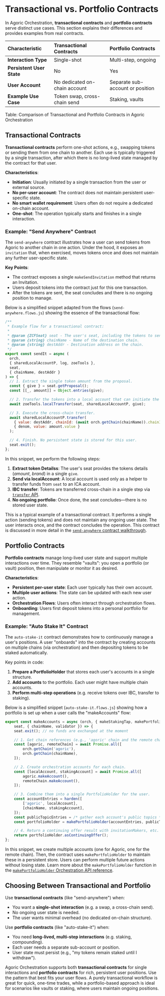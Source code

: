 # Transactional vs. Portfolio Contracts

In Agoric Orchestration, **transactional contracts** and **portfolio contracts** serve distinct use
cases. This section explains their differences and provides examples from real contracts.

| **Characteristic**        | **Transactional Contracts**   | **Portfolio Contracts**          |
| :------------------------ | :---------------------------- | :------------------------------- |
| **Interaction Type**      | Single-shot                   | Multi-step, ongoing              |
| **Persistent User State** | No                            | Yes                              |
| **User Account**          | No dedicated on-chain account | Separate sub-account or position |
| **Example Use Case**      | Token swap, cross-chain send  | Staking, vaults                  |

Table: Comparison of Transactional and Portfolio Contracts in Agoric Orchestration

## Transactional Contracts

**Transactional contracts** perform one-shot actions, e.g., swapping tokens or sending them from one
chain to another. Each use is typically triggered by a single transaction, after which there is no
long-lived state managed by the contract for that user.

**Characteristics**:

- **Initiation**: Usually initiated by a single transaction from the user or external source.
- **No per-user account**: The contract does not maintain persistent user-specific state.
- **No smart wallet requirement**: Users often do not require a dedicated on-chain account.
- **One-shot**: The operation typically starts and finishes in a single interaction.

### Example: "Send Anywhere" Contract

The `send-anywhere` contract illustrates how a user can send tokens from Agoric to another chain in
one action. Under the hood, it exposes an `invitation` that, when exercised, moves tokens once and
does not maintain any further user-specific state.

**Key Points**:

- The contract exposes a single `makeSendInvitation` method that returns an Invitation.
- Users deposit tokens into the contract just for this one transaction.
- After the tokens are sent, the seat concludes and there is no ongoing position to manage.

Below is a simplified snippet adapted from the flows (`send-anywhere.flows.js`) showing the essence
of the transactional flow:

```js
/**
 * Example flow for a transactional contract:
 *
 * @param {ZCFSeat} seat - The user's seat, including the tokens to send.
 * @param {string} chainName - Name of the destination chain.
 * @param {string} destAddr - Destination address on the chain.
 */
export const sendIt = async (
  orch,
  { sharedLocalAccountP, log, zoeTools },
  seat,
  { chainName, destAddr }
) => {
  // 1. Extract the single token amount from the proposal.
  const { give } = seat.getProposal();
  const [[_, amount]] = Object.entries(give);

  // 2. Transfer the tokens into a local account that can initiate the IBC transfer.
  await zoeTools.localTransfer(seat, sharedLocalAccountP, give);

  // 3. Execute the cross-chain transfer.
  await sharedLocalAccountP.transfer(
    { value: destAddr, chainId: (await orch.getChain(chainName)).chainId },
    { denom, value: amount.value }
  );

  // 4. Finish. No persistent state is stored for this user.
  seat.exit();
};
```

In this snippet, we perform the following steps:

1. **Extract token Detailss**: The user's seat provides the tokens details (_amount_, _brand_) in a single `give`.
2. **Send via localAccount**: A local account is used only as a helper to transfer funds from `seat` to an ICA account.
3. **IBC transfer**: Tokens are transferred cross-chain in a single step via [`transfer` API](/guides/orchestration/key-concepts#funds-transfer).
4. **No ongoing portfolio**: Once done, the seat concludes—there is no stored user state.

This is a typical example of a transactional contract. It performs a single
action (sending tokens) and does not maintain any ongoing user state. The user interacts once, and
the contract concludes the operation. This contract is discussed in more detail in the
[`send-anywhere` contract walkthrough](/guides/orchestration/contract-walkthroughs/send-anywhere).

## Portfolio Contracts

**Portfolio contracts** manage long-lived user state and support multiple interactions over time.
They resemble "vaults": you open a portfolio (or vault) position, then manipulate or monitor it as
desired.

**Characteristics**:

- **Persistent per-user state**: Each user typically has their own account.
- **Multiple user actions**: The state can be updated with each new user action.
- **Orchestration Flows**: Users often interact through orchestration flows.
- **Onboarding**: Users first deposit tokens into a personal portfolio for management.

### Example: "Auto Stake It" Contract

The `auto-stake-it` contract demonstrates how to continuously manage a user's positions. A user
"onboards" into the contract by creating accounts on multiple chains (via orchestration) and then
depositing tokens to be staked automatically.

Key points in code:

1. **Prepare a PortfolioHolder** that stores each user's accounts in a single structure.
2. **Add accounts** to the portfolio. Each user might have multiple chain accounts.
3. **Perform multi-step operations** (e.g. receive tokens over IBC, transfer to staking).

Below is a simplified snippet (`auto-stake-it.flows.js`) showing how a portfolio is set up when a
user calls the "makeAccounts" flow:

```js
export const makeAccounts = async (orch, { makeStakingTap, makePortfolioHolder, chainHub },
    seat, { chainName, validator }) => {
    seat.exit(); // no funds are exchanged at the moment

    // 1. Get chain references (e.g., 'agoric' chain and the remote chain).
    const [agoric, remoteChain] = await Promise.all([
        orch.getChain('agoric'),
        orch.getChain(chainName),
    ]);

    // 2. Create orchestration accounts for each chain.
    const [localAccount, stakingAccount] = await Promise.all([
        agoric.makeAccount(),
        remoteChain.makeAccount(),
    ]);

    // 3. Combine them into a single PortfolioHolder for the user.
    const accountEntries = harden([
        ['agoric', localAccount],
        [chainName, stakingAccount],
    ]);
    const publicTopicEntries = /* gather each account's public topics */;
    const portfolioHolder = makePortfolioHolder(accountEntries, publicTopicEntries);

    // 4. Return a continuing offer result with invitationMakers, etc.
    return portfolioHolder.asContinuingOffer();
};
```

In this snippet, we create multiple accounts (one for Agoric, one for the remote chain).
Then, the contract uses `makePortfolioHolder` to maintain these in a persistent store.
Users can perform multiple future actions without losing state. Learn more about the
`makePortfolioHolder` function in the [`makePortfolioHolder` Orchestration API reference](https://agoric-sdk.pages.dev/funcs/_agoric_orchestration.preparePortfolioHolder).

## Choosing Between Transactional and Portfolio

Use **transactional contracts** (like "send-anywhere") when:

- You want a **single-shot interaction** (e.g. a swap, a cross-chain send).
- No ongoing user state is needed.
- The user wants minimal overhead (no dedicated on-chain structure).

Use **portfolio contracts** (like "auto-stake-it") when:

- You need **long-lived, multi-step interactions** (e.g. staking, compounding).
- Each user needs a separate sub-account or position.
- User state must persist (e.g., "my tokens remain staked until I withdraw").

Agoric Orchestration supports both **transactional contracts** for single interactions and
**portfolio contracts** for rich, persistent user positions. Use the pattern that best fits
your user flows. A purely transactional workflow is great for quick, one-time trades, while
a portfolio-based approach is ideal for scenarios like vaults or staking, where users
maintain ongoing positions.
